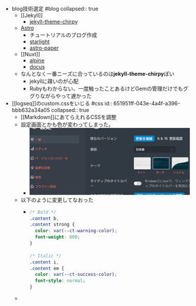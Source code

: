 - blog技術選定 #blog
  collapsed:: true
	- [[Jekyll]]
		- [jekyll-theme-chirpy](https://github.com/cotes2020/jekyll-theme-chirpy)
	- [Astro](https://docs.astro.build/ja/tutorial/0-introduction/)
		- チュートリアルのブログ作成
		- [starlight](https://github.com/withastro/starlight)
		- [astro-paper](https://github.com/satnaing/astro-paper)
	- [[Nuxt]]
		- [alpine](https://github.com/nuxt-themes/alpine)
		- [docus](https://github.com/nuxt-themes/docus)
	- なんとなく一番ニーズに合っているのは**jekyll-theme-chirpy**ぽい
		- jekyllに疎いのが心配
		- Rubyもわからない、一度触ったことあるけどGemの管理だけでもググりながらやって遅かった
- [[logseq]]のcustom.cssをいじる #css
  id:: 651951ff-043e-4a4f-a396-bbb632a34a05
  collapsed:: true
	- [[Markdown]]にあてらえれるCSSを調整
	- 設定画面とかも色が変わってしまった。
		- ![image.png](../assets/image_1694003912991_0.png)
	- 以下のように変更してなおった
		- ```css
		  /* Bold */
		  .content b,
		  .content strong {
		    color: var(--ct-warning-color);
		    font-weight: 600;
		  }
		  
		  /* Italic */
		  .content i,
		  .content em {
		    color: var(--ct-success-color);
		    font-style: normal;
		  }
		  ```
	-
